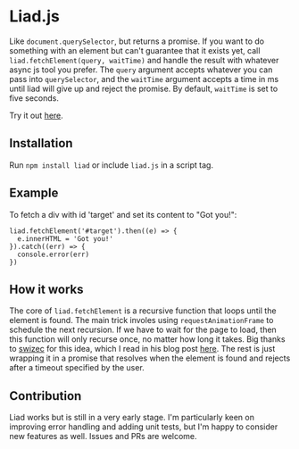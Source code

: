 # Liad.js

Like `document.querySelector`, but returns a promise. If you want to do something with an element but can't guarantee that it exists yet, call `liad.fetchElement(query, waitTime)` and handle the result with whatever async js tool you prefer. The `query` argument accepts whatever you can pass into `querySelector`, and the `waitTime` argument accepts a time in ms until liad will give up and reject the promise. By default, `waitTime` is set to five seconds.

Try it out [here](https://sgoedecke.github.io/liad/).

## Installation

Run `npm install liad` or include `liad.js` in a script tag.

## Example

To fetch a div with id 'target' and set its content to "Got you!":

```
liad.fetchElement('#target').then((e) => {
  e.innerHTML = 'Got you!'
}).catch((err) => {
  console.error(err)
})
```

## How it works

The core of `liad.fetchElement` is a recursive function that loops until the element is found. The main trick involes using `requestAnimationFrame` to schedule the next recursion. If we have to wait for the page to load, then this function will only recurse once, no matter how long it takes. Big thanks to [swizec](https://github.com/Swizec) for this idea, which I read in his blog post [here](https://swizec.com/blog/how-to-properly-wait-for-dom-elements-to-show-up-in-modern-browsers/swizec/6663). The rest is just wrapping it in a promise that resolves when the element is found and rejects after a timeout specified by the user.

## Contribution

Liad works but is still in a very early stage. I'm particularly keen on improving error handling and adding unit tests, but I'm happy to consider new features as well. Issues and PRs are welcome.
